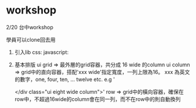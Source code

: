 # workshop
2/20 台中workshop

學員可以clone回去用

1. 引入lib 
   css: <link rel="stylesheet" href="style.css">
   javascript: <script src="https://cdnjs.cloudflare.com/ajax/libs/jquery/3.0.0-beta1/jquery.min.js"></script>

2. 基本排版
   ui grid => 最外層的grid容器，共分成 16 wide 的column
   ui column => grid中的直向容器，搭配'xxx wide'指定寬度，一列上限為16。 
     xxx 為英文的數字，one, four, ten, ... twelve etc.
     e.g '<div class="ui eight wide column"></div></div class="ui eight wide column"></div>'
   row => grid中的橫向容器，確保在row中，不超過16wide的column會在同一列，而不在row中的則自動換列

